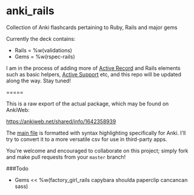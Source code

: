 # anki_rails
Collection of Anki flashcards pertaining to Ruby, Rails and major gems

Currently the deck contains:
- Rails = %w(validations)
- Gems = %w(rspec-rails)

I am in the process of adding more of [Active Record](ACtiveadmin.info) and Rails elements such as basic helpers, [Active Support](http://guides.rubyonrails.org/active_support_core_extensions.html) etc, and this repo will be updated along the way. Stay tuned!

=====

This is a raw export of the actual package, which may be found on AnkiWeb:

https://ankiweb.net/shared/info/1642358939

The [main file](https://github.com/coisnepe/anki_rails/blob/master/rails_and_gems_anki_deck.txt) is formatted with syntax highlighting specifically for Anki. I'll try to convert it to a more versatile csv for use in third-party apps.

You're welcome and encouraged to collaborate on this project; simply fork and make pull requests from your `master` branch!


###Todo
- Gems << %w(factory_girl_rails capybara shoulda paperclip cancancan sass)
